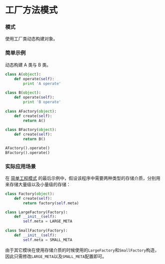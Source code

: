 # 工厂方法模式
### 模式
使用工厂类动态构建对象。

### 简单示例
动态构建 A 类与 B 类。

```python
class A(object):
    def operate(self):
        print 'A operate'
        
class B(object):
    def operate(self):
        print 'B operate'
        
class AFactory(object):
    def create(self):
        return A()
        
class BFactory(object):
    def create(self):
        return B()

AFactory().operate()
BFactory().operate()
```

### 实际应用场景
在 [简单工程模式](./factory.md) 的最后示例中，假设该程序中需要两种类型的存储介质，分别用来存储大量级以及小量级的存储：

```python
class Factory(object):
    def create(self):
        return factory(self.meta)

class LargeFactory(Factory):
    def __init__(self):
        self.meta = LARGE_META
        
class SmallFactory(Factory):
    def __init__(self):
        self.meta = SMALL_META
```
由于其它模块在使用存储介质的时候使用的`LargeFactory`和`SmallFactory`构造，因此只需修改`LARGE_META`以及`SMALL_META`配置即可。
